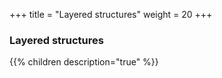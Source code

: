 +++
title = "Layered structures"
weight = 20
+++

### Layered structures

{{% children description="true" %}}
